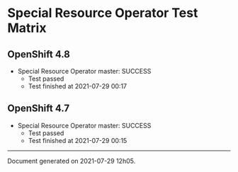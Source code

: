 
Special Resource Operator Test Matrix
=====================================

OpenShift 4.8
-------------


* Special Resource Operator master: SUCCESS
  - Test passed
  - Test finished at 2021-07-29 00:17

OpenShift 4.7
-------------


* Special Resource Operator master: SUCCESS
  - Test passed
  - Test finished at 2021-07-29 00:15


---
Document generated on 2021-07-29 12h05.
